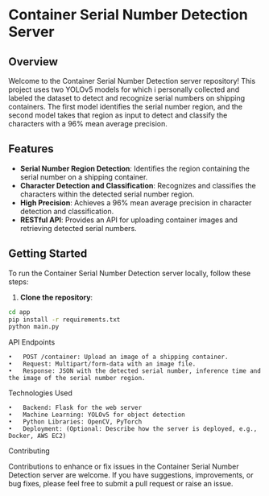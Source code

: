 # Container Serial Number Detection Server

## Overview

Welcome to the Container Serial Number Detection server repository! This project uses two YOLOv5 models for which i personally collected and labeled the dataset to detect and recognize serial numbers on shipping containers. The first model identifies the serial number region, and the second model takes that region as input to detect and classify the characters with a 96% mean average precision.

## Features

- **Serial Number Region Detection**: Identifies the region containing the serial number on a shipping container.
- **Character Detection and Classification**: Recognizes and classifies the characters within the detected serial number region.
- **High Precision**: Achieves a 96% mean average precision in character detection and classification.
- **RESTful API**: Provides an API for uploading container images and retrieving detected serial numbers.

## Getting Started

To run the Container Serial Number Detection server locally, follow these steps:

1. **Clone the repository**:

```bash
cd app
pip install -r requirements.txt
python main.py
```

API Endpoints

	•	POST /container: Upload an image of a shipping container.
	•	Request: Multipart/form-data with an image file.
	•	Response: JSON with the detected serial number, inference time and the image of the serial number region.

Technologies Used

	•	Backend: Flask for the web server
	•	Machine Learning: YOLOv5 for object detection
	•	Python Libraries: OpenCV, PyTorch
	•	Deployment: (Optional: Describe how the server is deployed, e.g., Docker, AWS EC2)

Contributing

Contributions to enhance or fix issues in the Container Serial Number Detection server are welcome. If you have suggestions, improvements, or bug fixes, please feel free to submit a pull request or raise an issue.
